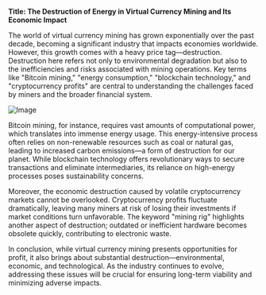 **Title: The Destruction of Energy in Virtual Currency Mining and Its Economic Impact**

The world of virtual currency mining has grown exponentially over the past decade, becoming a significant industry that impacts economies worldwide. However, this growth comes with a heavy price tag—destruction. Destruction here refers not only to environmental degradation but also to the inefficiencies and risks associated with mining operations. Key terms like "Bitcoin mining," "energy consumption," "blockchain technology," and "cryptocurrency profits" are central to understanding the challenges faced by miners and the broader financial system.

![Image](https://github.com/user-attachments/assets/31692037-0104-4703-abd1-696b6a7dd41b)

Bitcoin mining, for instance, requires vast amounts of computational power, which translates into immense energy usage. This energy-intensive process often relies on non-renewable resources such as coal or natural gas, leading to increased carbon emissions—a form of destruction for our planet. While blockchain technology offers revolutionary ways to secure transactions and eliminate intermediaries, its reliance on high-energy processes poses sustainability concerns.

Moreover, the economic destruction caused by volatile cryptocurrency markets cannot be overlooked. Cryptocurrency profits fluctuate dramatically, leaving many miners at risk of losing their investments if market conditions turn unfavorable. The keyword "mining rig" highlights another aspect of destruction; outdated or inefficient hardware becomes obsolete quickly, contributing to electronic waste.

In conclusion, while virtual currency mining presents opportunities for profit, it also brings about substantial destruction—environmental, economic, and technological. As the industry continues to evolve, addressing these issues will be crucial for ensuring long-term viability and minimizing adverse impacts.